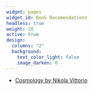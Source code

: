 ```yaml
---
widget: pages
widget_id: Book Recomendations
headless: true
weight: 10
active: true
design:
  columns: "2"
  background:
    text_color_light: false
    image_darken: 0
---
```

* [Cosmology by Nikola Vittorio](https://www.amazon.com/Cosmology-Astronomy-Astrophysics-Nicola-Vittorio/dp/1498731325)